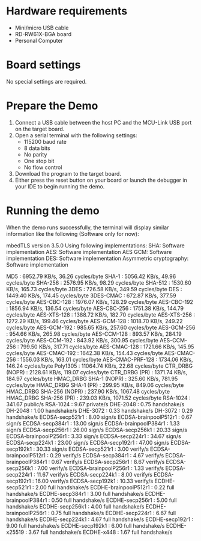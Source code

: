 Hardware requirements
=====================
- Mini/micro USB cable
- RD-RW61X-BGA board
- Personal Computer

Board settings
==============
No special settings are required.

Prepare the Demo
================
1.  Connect a USB cable between the host PC and the MCU-Link USB port on the target board. 
2.  Open a serial terminal with the following settings:
    - 115200 baud rate
    - 8 data bits
    - No parity
    - One stop bit
    - No flow control
3.  Download the program to the target board.
4.  Either press the reset button on your board or launch the debugger in your IDE to begin running the demo.

Running the demo
================
When the demo runs successfully, the terminal will display similar information like the following (Software only for now):

mbedTLS version 3.5.0
Using following implementations:
  SHA: Software implementation
  AES: Software implementation
  AES GCM: Software implementation
  DES: Software implementation
  Asymmetric cryptography: Software implementation

  MD5                      :  6952.79 KB/s,   36.26 cycles/byte
  SHA-1                    :  5056.42 KB/s,   49.96 cycles/byte
  SHA-256                  :  2576.95 KB/s,   98.29 cycles/byte
  SHA-512                  :  1530.60 KB/s,  165.73 cycles/byte
  3DES                     :  726.58 KB/s,  349.59 cycles/byte
  DES                      :  1449.40 KB/s,  174.45 cycles/byte
  3DES-CMAC                :  672.87 KB/s,  377.59 cycles/byte
  AES-CBC-128              :  1976.07 KB/s,  128.29 cycles/byte
  AES-CBC-192              :  1856.94 KB/s,  136.54 cycles/byte
  AES-CBC-256              :  1751.38 KB/s,  144.79 cycles/byte
  AES-XTS-128              :  1388.72 KB/s,  182.70 cycles/byte
  AES-XTS-256              :  1272.29 KB/s,  199.46 cycles/byte
  AES-GCM-128              :  1018.70 KB/s,  249.22 cycles/byte
  AES-GCM-192              :  985.65 KB/s,  257.60 cycles/byte
  AES-GCM-256              :  954.66 KB/s,  265.98 cycles/byte
  AES-CCM-128              :  893.57 KB/s,  284.19 cycles/byte
  AES-CCM-192              :  843.92 KB/s,  300.95 cycles/byte
  AES-CCM-256              :  799.50 KB/s,  317.71 cycles/byte
  AES-CMAC-128             :  1721.66 KB/s,  145.95 cycles/byte
  AES-CMAC-192             :  1642.38 KB/s,  154.43 cycles/byte
  AES-CMAC-256             :  1556.03 KB/s,  163.01 cycles/byte
  AES-CMAC-PRF-128         :  1734.06 KB/s,  146.24 cycles/byte
  Poly1305                 :  11064.74 KB/s,   22.68 cycles/byte
  CTR_DRBG (NOPR)          :  2128.61 KB/s,  119.07 cycles/byte
  CTR_DRBG (PR)            :  1371.74 KB/s,  184.97 cycles/byte
  HMAC_DRBG SHA-1 (NOPR)   :  325.60 KB/s,  781.95 cycles/byte
  HMAC_DRBG SHA-1 (PR)     :  299.95 KB/s,  849.06 cycles/byte
  HMAC_DRBG SHA-256 (NOPR) :  237.90 KB/s,  1067.48 cycles/byte
  HMAC_DRBG SHA-256 (PR)   :  239.03 KB/s,  1071.52 cycles/byte
  RSA-1024                 :  341.67  public/s
  RSA-1024                 :    9.67 private/s
  DHE-2048                 :    0.75 handshake/s
  DH-2048                  :    1.00 handshake/s
  DHE-3072                 :    0.33 handshake/s
  DH-3072                  :    0.29 handshake/s
  ECDSA-secp521r1          :    8.00 sign/s
  ECDSA-brainpoolP512r1    :    0.67 sign/s
  ECDSA-secp384r1          :   13.00 sign/s
  ECDSA-brainpoolP384r1    :    1.33 sign/s
  ECDSA-secp256r1          :   26.00 sign/s
  ECDSA-secp256k1          :   20.33 sign/s
  ECDSA-brainpoolP256r1    :    3.33 sign/s
  ECDSA-secp224r1          :   34.67 sign/s
  ECDSA-secp224k1          :   23.00 sign/s
  ECDSA-secp192r1          :   47.00 sign/s
  ECDSA-secp192k1          :   30.33 sign/s
  ECDSA-secp521r1          :    3.00 verify/s
  ECDSA-brainpoolP512r1    :    0.29 verify/s
  ECDSA-secp384r1          :    4.67 verify/s
  ECDSA-brainpoolP384r1    :    0.67 verify/s
  ECDSA-secp256r1          :    8.67 verify/s
  ECDSA-secp256k1          :    7.00 verify/s
  ECDSA-brainpoolP256r1    :    1.33 verify/s
  ECDSA-secp224r1          :   11.67 verify/s
  ECDSA-secp224k1          :    8.00 verify/s
  ECDSA-secp192r1          :   16.00 verify/s
  ECDSA-secp192k1          :   10.33 verify/s
  ECDHE-secp521r1          :    2.00 full handshake/s
  ECDHE-brainpoolP512r1    :    0.22 full handshake/s
  ECDHE-secp384r1          :    3.00 full handshake/s
  ECDHE-brainpoolP384r1    :    0.50 full handshake/s
  ECDHE-secp256r1          :    5.00 full handshake/s
  ECDHE-secp256k1          :    4.00 full handshake/s
  ECDHE-brainpoolP256r1    :    0.75 full handshake/s
  ECDHE-secp224r1          :    6.67 full handshake/s
  ECDHE-secp224k1          :    4.67 full handshake/s
  ECDHE-secp192r1          :    9.00 full handshake/s
  ECDHE-secp192k1          :    6.00 full handshake/s
  ECDHE-x25519             :    3.67 full handshake/s
  ECDHE-x448               :    1.67 full handshake/s
